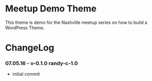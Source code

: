 Meetup Demo Theme
====================

This theme is demo for the Nashville meetup series on how to build a WordPress Theme.

ChangeLog
====================

### 07.05.16 - v-0.1.0 randy-c-1.0
- initial commit
